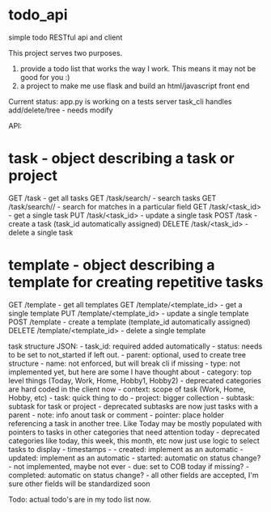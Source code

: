 # todo_api

simple todo RESTful api and client

This project serves two purposes.

1) provide a todo list that works the way I work. This means it may not be good for you :)
2) a project to make me use flask and build an html/javascript front end

Current status:
  app.py is working on a tests server
  task_cli handles add/delete/tree  - needs modify


  API:
  # task - object describing a task or project
  GET /task - get all tasks
  GET /task/search/<keyword> - search tasks
  GET /task/search/<field>/<keyword> - search for matches in a particular field
  GET /task/<task_id> - get a single task
  PUT /task/<task_id> - update a single task
  POST /task - create a task (task_id automatically assigned)
  DELETE /task/<task_id> - delete a single task

  # template - object describing a template for creating repetitive tasks
  GET /template - get all templates
  GET /template/<template_id> - get a single template
  PUT /template/<template_id> - update a single template
  POST /template - create a template (template_id automatically assigned)
  DELETE /template/<template_id> - delete a single template


  task structure JSON:
    - task_id: required added automatically
    - status: needs to be set to not_started if left out.
    - parent: optional, used to create tree structure
    - name: not enforced, but will break cli if missing
    - type:  not implemented yet, but here are some I have thought about
        - category: top level things (Today, Work, Home, Hobby1, Hobby2)
          - deprecated categories are hard coded in the client now
        - context: scope of task (Work, Home, Hobby, etc)
        - task: quick thing to do
        - project: bigger collection
        - subtask: subtask for task or project
          - deprecated subtasks are now just tasks with a parent
        - note: info anout task or comment
        - pointer: place holder referencing a task in another tree.  Like Today may be mostly populated with pointers to tasks in other categories that need attention today
          - deprecated   categories like today, this week, this month, etc now just use logic to select tasks to display
    - timestamps - 
        - created: implement as an automatic
        - updated: implement as an automatic
        - started: automatic on status change?
          - not implemented, maybe not ever
        - due: set to COB today if missing?
        - completed: automatic on status change?
    - all other fields are accepted, I'm sure other fields will be standardized soon

 Todo:
  actual todo's are in my todo list now.

    